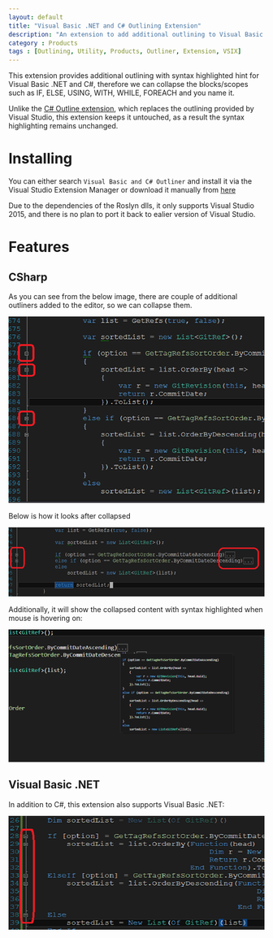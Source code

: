 ```yaml
---
layout: default
title: "Visual Basic .NET and C# Outlining Extension"
description: "An extension to add additional outlining to Visual Basic .NET and C#"
category : Products 
tags : [Outlining, Utility, Products, Outliner, Extension, VSIX]
---
```


This extension provides additional outlining with syntax highlighted hint for Visual Basic .NET and C#, therefore we can collapse the blocks/scopes such as IF, ELSE, USING, WITH, WHILE, FOREACH and you name it.

Unlike the [C# Outline extension](https://visualstudiogallery.msdn.microsoft.com/9390e08c-d0aa-42f1-b3d2-5134aabf3b9a), which replaces the outlining provided by Visual Studio, this extension keeps it untouched, as a result the syntax highlighting remains unchanged.


<!--more-->

# Installing

You can either search `Visual Basic and C# Outliner` and install it via the Visual Studio Extension Manager or download it manually from [here](https://visualstudiogallery.msdn.microsoft.com/699ecb9d-bd8f-4f6b-b290-05c42407b43e)

Due to the dependencies of the Roslyn dlls, it only supports Visual Studio 2015, and there is no plan to port it back to ealier version of Visual Studio.

# Features

## CSharp

As you can see from the below image, there are couple of additional outliners added to the editor, so we can collapse them.

![C# collapsible scopes](/images/VSOutliner/CSharpCollapsibleScopes.png)

Below is how it looks after collapsed

![C# Collapsed](/images/VSOutliner/CSharpCollapsed.png)

Additionally, it will show the collapsed content with syntax highlighted when mouse is hovering on:

![C# Outlining Hint](/images/VSOutliner/CSharpOutliningHint.png)

## Visual Basic .NET

In addition to C#, this extension also supports Visual Basic .NET:

![Visual Basic collapsible scopes](/images/VSOutliner/VBCollapsibleScopes.png)
